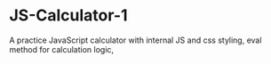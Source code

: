 # JS-Calculator-1

A practice JavaScript calculator with internal JS and css styling, eval method for calculation logic,
